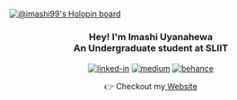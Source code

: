 [![@imashi99's Holopin board](https://holopin.io/api/user/board?user=imashi99)](https://holopin.io/@imashi99)

<div align="center">
  
<!-- ![Your Repository's Stats](https://contrib.rocks/image?repo=MadhaviImashi/LMS_frontend) -->
  
<h3>Hey! I'm Imashi Uyanahewa <br>An Undergraduate student at SLIIT</h3> 
 

[<img align="center" alt="linked-in" src="https://img.shields.io/badge/linkedin-%230077B5.svg?&style=for-the-badge&logo=linkedin&logoColor=white" />](https://www.linkedin.com/in/madhaviuyanahewa/)
  [<img align="center" alt="medium" target="_blank" src="https://img.shields.io/badge/medium-%2312100E.svg?&style=for-the-badge&logo=medium&logoColor=white" />](https://medium.com/@madhaviuyanahewa)
  [<img align="center" alt="behance" target="_blank" src="https://img.shields.io/badge/-Behance-%232C3454?style=for-the-badge&logo=behance&logoColor=white" />](https://www.behance.net/madhaviuyanahe)
  
  <!--![Your Repository's Stats](https://github-readme-stats.vercel.app/api?username=MadhaviImashi&show_icons=true&theme=radical) -->
  
 👉 Checkout my<a href="https://fabulous-starlight-e90aae.netlify.app/" target="_blank"> Website</a>
  
</div>







  

